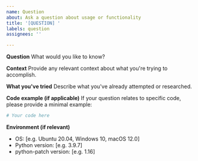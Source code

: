 ```yaml
---
name: Question
about: Ask a question about usage or functionality
title: '[QUESTION] '
labels: question
assignees: ''

---
```


**Question**
What would you like to know?

**Context**
Provide any relevant context about what you're trying to accomplish.

**What you've tried**
Describe what you've already attempted or researched.

**Code example (if applicable)**
If your question relates to specific code, please provide a minimal example:

```python
# Your code here
```

**Environment (if relevant)**
- OS: [e.g. Ubuntu 20.04, Windows 10, macOS 12.0]
- Python version: [e.g. 3.9.7]
- python-patch version: [e.g. 1.16]
